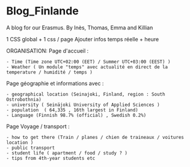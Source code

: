 # Blog_Finlande
A blog for our Erasmus.
By Inès, Thomas, Emma and Killian



1 CSS global + 1 css / page
Ajouter infos temps réelle  + heure

ORGANISATION:
Page d'accueil : 

    - Time (Time zone UTC+02:00 (EET) / Summer UTC+03:00 (EEST) )
    - Weather ( Un module "temps" avec actualité en direct de la temperature / humidité / temps )

Page géographie et informations avec : 

    - geographical location (Seinajoki, Finland, region : South Ostrobothnia)
    - university ( Seinäjoki University of Applied Sciences )
    - population  ( 64,335 , 16th largest in Finland) 
    - Language (Finnish 98.7% (official) , Swedish 0.2%)


Page Voyage / transport :

    - how to get there (Train / planes / chien de traineaux / voitures location ) 
    - public transport
    - student life ( apartment / food / study ? ) 
    - tips from 4th-year students etc 
